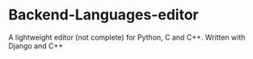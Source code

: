 # Backend-Languages-editor
A lightweight editor (not complete) for Python, C and C++. Written with Django and C++

